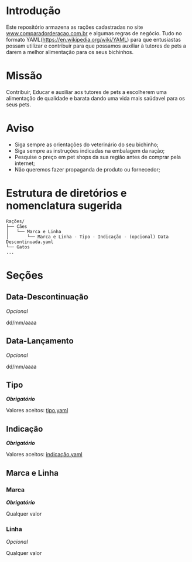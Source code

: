 # Introdução

Este repositório armazena as rações cadastradas no site www.comparadorderacao.com.br e algumas regras de negócio. Tudo no formato YAML(https://en.wikipedia.org/wiki/YAML) para que entusiastas possam utilizar e contribuir para que possamos auxiliar à tutores de pets a darem a melhor alimentação para os seus bichinhos.


# Missão

Contribuir, Educar e auxiliar aos tutores de pets a escolherem uma alimentação de qualidade e barata dando uma vida mais saúdavel para os seus pets.


# Aviso

- Siga sempre as orientações do veterinário do seu bichinho;
- Siga sempre as instruções indicadas na embalagem da ração;
- Pesquise o preço em pet shops da sua região antes de comprar pela internet;
- Não queremos fazer propaganda de produto ou fornecedor;

# Estrutura de diretórios e nomenclatura sugerida

```
Rações/
├── Cães
│   └── Marca e Linha
│       └── Marca e Linha - Tipo - Indicação - (opcional) Data Descontinuada.yaml
└── Gatos
...
```

# Seções

## Data-Descontinuação

_Opcional_
 
 dd/mm/aaaa

## Data-Lançamento

_Opcional_

dd/mm/aaaa

## Tipo

**_Obrigatório_**

Valores aceitos: [tipo.yaml](configs/tipo.yaml)

## Indicação

**_Obrigatório_**

Valores aceitos: [indicação.yaml](configs/indicação.yaml)

## Marca e Linha

### Marca 

**_Obrigatório_**

Qualquer valor

### Linha

_Opcional_

Qualquer valor
